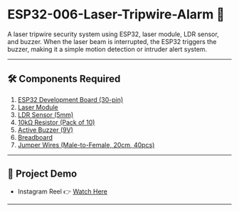 # ESP32-006-Laser-Tripwire-Alarm 🚨
A laser tripwire security system using ESP32, laser module, LDR sensor, and buzzer. When the laser beam is interrupted, the ESP32 triggers the buzzer, making it a simple motion detection or intruder alert system.

---

## 🛠 Components Required

1. [ESP32 Development Board (30-pin)](https://robocraze.com/products/nodemcu-32-wifi-bluetooth-esp32-development-board30-pin?_pos=3&_psq=ESP32&_ss=e&_v=1.0)
2. [Laser Module](https://robocraze.com/products/laser-module?_pos=1&_psq=LASER&_ss=e&_v=1.0)
3. [LDR Sensor (5mm)](https://robocraze.com/products/5mm-ldr-light-dependent-resistor?_pos=4&_psq=LDR+SENSOR&_ss=e&_v=1.0)
4. [10kΩ Resistor (Pack of 10)](https://robocraze.com/products/10k-resistor-pack-of-10?_pos=1&_psq=10K&_ss=e&_v=1.0)
5. [Active Buzzer (9V)](https://robocraze.com/products/9-volts-buzzer-small?_pos=1&_psq=BUZZER&_ss=e&_v=1.0)
6. [Breadboard](https://robocraze.com/products/breadboard?_pos=3&_psq=BREADBOARD&_ss=e&_v=1.0)
7. [Jumper Wires (Male-to-Female, 20cm, 40pcs)](https://robocraze.com/products/f2m-jumper-wires-20cm-40pcs?_pos=1&_psq=JUMPER+WIRES&_ss=e&_v=1.0)

---

## 🎥 Project Demo

* Instagram Reel 👉 [Watch Here](https://www.instagram.com/reel/DN-zCPBkw4C/?igsh=MWlpMGYzaGx4dG9kdA==)

---



